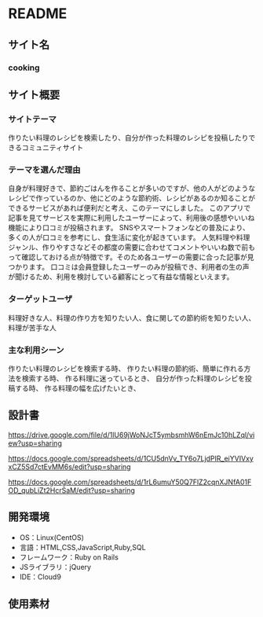 # README

## サイト名
### cooking

## サイト概要
### サイトテーマ
作りたい料理のレシピを検索したり、自分が作った料理のレシピを投稿したりできるコミュニティサイト

### テーマを選んだ理由
自身が料理好きで、節約ごはんを作ることが多いのですが、他の人がどのようなレシピで作っているのか、他にどのような節約術、レシピがあるのか知ることができるサービスがあれば便利だと考え、このテーマにしました。
このアプリで記事を見てサービスを実際に利用したユーザーによって、利用後の感想やいいね機能により口コミが投稿されます。
SNSやスマートフォンなどの普及により、多くの人が口コミを参考にし、食生活に変化が起きています。
人気料理や料理ジャンル、作りやすさなどその都度の需要に合わせてコメントやいいね数で前もって確認しておける点が特徴です。そのため各ユーザーの需要に合った記事が見つかります。
口コミは会員登録したユーザーのみが投稿でき、利用者の生の声が聞けるため、利用を検討している顧客にとって有益な情報といえます。

### ターゲットユーザ
料理好きな人、料理の作り方を知りたい人、食に関しての節約術を知りたい人、料理が苦手な人

### 主な利用シーン
作りたい料理のレシピを検索する時、
作りたい料理の節約術、簡単に作れる方法を検索する時、
作る料理に迷っているとき、
自分が作った料理のレシピを投稿する時、
作る料理の幅を広げたいとき、

## 設計書
https://drive.google.com/file/d/1lU69jWoNJcT5ymbsmhW6nEmJc10hLZql/view?usp=sharing

  https://docs.google.com/spreadsheets/d/1CU5dnVv_TY6o7LjdPIR_eiYVIVxyxCZ5Sd7ctEvMM6s/edit?usp=sharing

  https://docs.google.com/spreadsheets/d/1rL6umuY50Q7FlZ2cqnXJNfA01FOD_qubLiZt2HcrSaM/edit?usp=sharing

## 開発環境
- OS：Linux(CentOS)
- 言語：HTML,CSS,JavaScript,Ruby,SQL
- フレームワーク：Ruby on Rails
- JSライブラリ：jQuery
- IDE：Cloud9

## 使用素材

